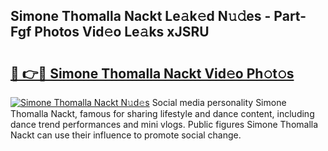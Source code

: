 ## Simone Thomalla Nackt Le𝚊k𝚎d N𝚞𝚍es - Part-Fgf Photos Vid𝚎o Le𝚊ks xJSRU

# <h2><a href="http://fb81oa.evod.top/?m=Simone+Thomalla+Nackt">🔗 👉🔴 Simone Thomalla Nackt Vid𝚎o Ph𝚘t𝚘s</a></h2>

[![Simone Thomalla Nackt N𝚞d𝚎s](https://i.imgur.com/8V9OHl7.gif)](http://fb81oa.evod.top/?m=Simone+Thomalla+Nackt)
Social media personality Simone Thomalla Nackt, famous for sharing lifestyle and dance content, including dance trend performances and mini vlogs. Public figures Simone Thomalla Nackt can use their influence to promote social change. 
